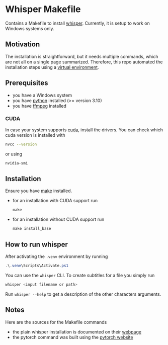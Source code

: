 # Whisper Makefile

Contains a Makefile to install [whisper](https://github.com/openai/whisper).
Currently, it is setup to work on Windows systems only.

## Motivation 

The installation is straightforward, but it needs multiple commands, which are not all on a single page summarized.
Therefore, this repo automated the installation steps using a [virtual environment](https://docs.python.org/3/library/venv.html#).

## Prerequisites

- you have a Windows system
- you have [python](https://www.python.org/downloads/) installed (>= version 3.10)
- you have [ffmpeg](https://ffmpeg.org/) installed

### CUDA

In case your system supports [cuda](https://developer.nvidia.com/cuda-downloads), install the drivers.
You can check which cuda version is installed with

```bash
nvcc --version
```
or using
```bash
nvidia-smi
```

## Installation

Ensure you have [make](https://gnuwin32.sourceforge.net/packages/make.htm) installed.

- for an installation with CUDA support run
    ```powershell
    make
    ```
- for an installation without CUDA support run
    ```powershell
    make install_base
    ```

## How to run whisper

After activating the `.venv` environment by running

```powershell
.\.venv\Scripts\Activate.ps1
```

You can use the `whisper` CLI. 
To create subtitles for a file you simply run

```powershell
whisper <input filename or path>
```

Run `whisper --help` to get a description of the other characters arguments.

## Notes

Here are the sources for the Makefile commands

- the plain whisper installation is documented on their [webpage](https://github.com/openai/whisper#setup)
- the pytorch command was built using the [pytorch website](https://pytorch.org/get-started/locally/#with-cuda-1)
